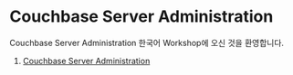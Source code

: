 # Couchbase Server Administration

Couchbase Server Administration 한국어 Workshop에 오신 것을 환영합니다.



1. ​[Couchbase Server Administration](https://app.gitbook.com/o/lUNDZ5IwCEPgLLpSR4ta/s/ppFfK250SYKHASVuvnV4/1.-couchbase-server/1.)

